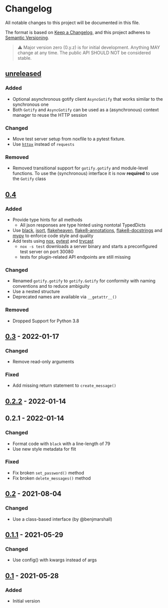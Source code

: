 # Changelog

All notable changes to this project will be documented in this file.

The format is based on [Keep a Changelog](https://keepachangelog.com/en/1.0.0/),
and this project adheres to [Semantic Versioning](https://semver.org/spec/v2.0.0.html).

> :warning: Major version zero (0.y.z) is for initial development. Anything MAY change at any time. The public API SHOULD NOT be considered stable.

## [unreleased]

### Added

- Optional asynchronous gotify client `AsyncGotify` that works similar to the synchronous one
- Both `Gotify` and `AsyncGotify` can be used as a (asynchronous) context manager to reuse the HTTP session

### Changed

- Move test server setup from noxfile to a pytest fixture.
- Use [`httpx`](https://www.python-httpx.org/) instead of `requests`

### Removed

- Removed transitional support for `gotify.gotify` and module-level functions. To use the (synchronous) interface it is now **required** to use the `Gotify` class

## [0.4]

### Added

- Provide type hints for all methods
  - All json responses are type hinted using nontotal TypedDicts
- Use [black](https://github.com/psf/black),
  [isort](https://github.com/PyCQA/isort),
  [flakeheaven](https://github.com/flakeheaven/flakeheaven),
  [flake8-annotations](https://github.com/sco1/flake8-annotations),
  [flake8-docstrings](https://github.com/PyCQA/flake8-docstrings) and
  [mypy](https://github.com/python/mypy) to enforce code style and quality
- Add tests using [nox](https://github.com/theacodes/nox), [pytest](https://github.com/pytest-dev/pytest) and [trycast](https://github.com/davidfstr/trycast)
  - `nox -s test` downloads a server binary and starts a preconfigured test server on port 30080
  - tests for plugin-related API endpoints are still missing

### Changed

- Renamed `gotify.gotify` to `gotify.Gotify` for conformity with naming conventions and to reduce ambiguity
- Use a nested structure
- Deprecated names are available via `__getattr__()`

### Removed

- Dropped Support for Python 3.8

## [0.3] - 2022-01-17

### Changed

- Remove read-only arguments

### Fixed

- Add missing return statement to `create_message()`

## [0.2.2] - 2022-01-14

## 0.2.1 - 2022-01-14

### Changed

- Format code with `black` with a line-length of 79
- Use new style metadata for flit

### Fixed

- Fix broken `set_password()` method
- Fix broken `delete_messages()` method

## [0.2] - 2021-08-04

### Changed

- Use a class-based interface (by @benjmarshall)

## [0.1.1] - 2021-05-29

### Changed

- Use config() with kwargs instead of args

## [0.1] - 2021-05-28

### Added

- Initial version

[unreleased]: https://github.com/d-k-bo/python-gotify/compare/v0.4...HEAD
[0.4]: https://github.com/d-k-bo/python-gotify/compare/1c7ddb5393957169248cf917be8efe4397b309e3...v0.4
[0.3]: https://github.com/d-k-bo/python-gotify/compare/dd5c4cbe8ca226e1c93482aff3dc74c88f345390...1c7ddb5393957169248cf917be8efe4397b309e3
[0.2.2]: https://github.com/d-k-bo/python-gotify/compare/36d8a5a10ab6cb6ef4f577a13a5db2a4ac3f5825...dd5c4cbe8ca226e1c93482aff3dc74c88f345390
[0.2]: https://github.com/d-k-bo/python-gotify/compare/6d8ea49cebd87e3ee65d8da49953fd0415e0b697...36d8a5a10ab6cb6ef4f577a13a5db2a4ac3f5825
[0.1.1]: https://github.com/d-k-bo/python-gotify/compare/v0.1.0...6d8ea49cebd87e3ee65d8da49953fd0415e0b697
[0.1]: https://github.com/d-k-bo/python-gotify/commit/0b573b3e7be1e828f8b9e12c6fd09298f7bc365c
